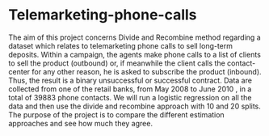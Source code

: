 # Telemarketing-phone-calls

The aim of this project concerns Divide and Recombine method regarding a dataset which relates to telemarketing phone calls to sell long-term deposits. Within a campaign, the agents make phone calls to a list of clients to sell the product (outbound) or, if meanwhile the client calls the contact-center for any other reason, he is asked to subscribe the product (inbound). Thus, the result is a binary unsuccessful or successful contract. Data are collected from one of the retail banks, from May 2008 to June 2010 , in a total of 39883 phone contacts. We will run a logistic regression on all the data and then use the divide and recombine approach with 10 and 20 splits. The purpose of the project is to compare the different estimation approaches and see how much they agree.
